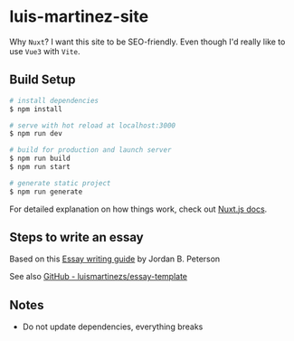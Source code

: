 # luis-martinez-site

Why `Nuxt`? I want this site to be SEO-friendly. Even though I'd really like to use `Vue3` with `Vite`.

## Build Setup

```bash
# install dependencies
$ npm install

# serve with hot reload at localhost:3000
$ npm run dev

# build for production and launch server
$ npm run build
$ npm run start

# generate static project
$ npm run generate
```

For detailed explanation on how things work, check out [Nuxt.js docs](https://nuxtjs.org).

## Steps to write an essay

Based on this [Essay writing guide](https://docs.google.com/document/d/1JVOAPVA-yMgx4rl_yQzldwnkqnAC4KwtFYXunnJtJng/edit?usp=sharing) by Jordan B. Peterson

See also [GitHub - luismartinezs/essay-template](https://github.com/luismartinezs/essay-template)

## Notes

- Do not update dependencies, everything breaks

